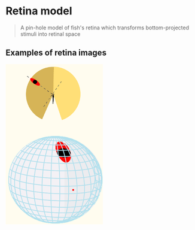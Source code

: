 # Retina model
> A pin-hole model of fish's retina which transforms bottom-projected stimuli into retinal space

## Examples of retina images 
![Example image](./retina_image_example.png)
